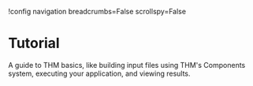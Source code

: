 !config navigation breadcrumbs=False scrollspy=False

# Tutorial

A guide to THM basics, like building input files using THM's Components system, executing your application, and viewing results.
